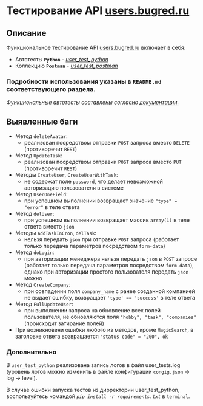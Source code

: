 # Тестирование API [users.bugred.ru](http://users.bugred.ru/)

 ## Описание

 Функциональное тестирование API [users.bugred.ru](http://users.bugred.ru/) включает в себя:

* Автотесты **`Python`** - [*user_test_python*](https://github.com/chernenko-art/tests_user_api/tree/master/user_test_python)
* Коллекцию **`Postman`** - [*user_test_postman*](https://github.com/chernenko-art/tests_user_api/tree/master/user_test_postman)
### Подробности использования указаны в `README.md` соответствующего раздела.

*Функциональные автотесты составлены согласно [документации.](https://testbase.atlassian.net/wiki/spaces/USERS/overview?homepageId=1074221)*

## **Выявленные баги**
* Метод `deleteAvatar`:
    * реализован посредством отправки `POST` запроса вместо `DELETE` (противоречит `REST`)
* Метод `UpdateTask`:
    * реализован посредством отправки `POST` запроса вместо `PUT` (противоречит `REST`)
* Методы `CreateUser`, `CreateUserWithTask`:
    * не содержат поле `password`, что делает невозможной авторизацию пользователя в системе
* Метод `UserOneField`:
    * при успешном выполнении возвращает значение `"type" = "error"` в теле ответа
* Метод `delUser`:
    * при успешном выполнении возвращает массив `array(1)` в теле ответа вместо `json`
* Методы `AddTaskInCron`, `delTask`:
    * нельзя передать `json` при отправке `POST` запроса (работает только передача параметров посредством `form-data`)
* Метод `doLogin`:
    * при авторизации менеджера нельзя передать `json` в `POST` запросе (работает только передача параметров посредством `form-data`), однако при авторизации простого пользователя  передать `json` можно
* Метод `CreateCompany`:
    * при совпадении поля `company_name` с ранее созданной компанией не выдает ошибку, возвращает `'type' == 'success'` в теле ответа
* Метод `FullUpdateUser`:
    * при выполнении запроса на обновление всех полей пользователя, не обновляются поля `"hobby", "task", "companies"` (происходит затирание полей)
* При возникновени ошибки любого из методов, кроме `MagicSearch`, в заголовке ответа возвращается `"status code" = "200", ok` 
### Дополнительно
В `user_test_python` реализована запись логов в файл user_tests.log (уровень логов можно изменить в файле конфигурации `congig.json` -> log -> level).

В случае ошибки запуска тестов из дирректории user_test_python, воспользуйтесь командой  *`pip install -r requirements.txt`* в `terminal`.
